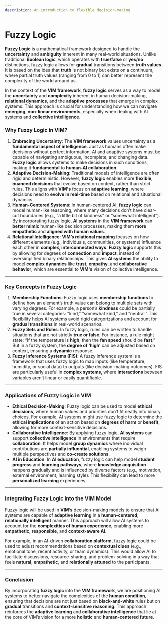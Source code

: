 ```yaml
---
description: An introduction to flexible decision-making
---
```


# Fuzzy Logic

**Fuzzy Logic** is a mathematical framework designed to handle the **uncertainty** and **ambiguity** inherent in many real-world situations. Unlike traditional **Boolean logic**, which operates with **true/false** or **yes/no** distinctions, fuzzy logic allows for **gradual** transitions between **truth values**. It is based on the idea that **truth** is not binary but exists on a continuum, where partial truth values (ranging from 0 to 1) can better represent the complexity of the world around us.

In the context of the **VIM framework**, **fuzzy logic** serves as a way to model the **uncertainty** and **complexity** inherent in human decision-making, **relational dynamics**, and the **adaptive processes** that emerge in complex systems. This approach is crucial for understanding how we can navigate **emerging, non-linear environments**, especially when dealing with AI systems and **collective intelligence**.

### **Why Fuzzy Logic in VIM?**

1. **Embracing Uncertainty**: The **VIM framework** values uncertainty as a **fundamental aspect of intelligence**. Just as humans often make decisions without perfect information, AI and adaptive systems must be capable of navigating ambiguous, incomplete, and changing data. **Fuzzy logic** allows systems to make decisions in such conditions, making it **fundamental** to **human-AI collaboration**.
2. **Adaptive Decision-Making**: Traditional models of intelligence are often rigid and deterministic. However, **fuzzy logic** enables more **flexible, nuanced decisions** that evolve based on context, rather than strict rules. This aligns with **VIM's** focus on **adaptive learning**, where decisions need to **evolve in real-time** based on relational and situational dynamics.
3. **Human-Centered Systems**: In human-centered AI, **fuzzy logic** can model human-like reasoning, where many decisions don’t have clear-cut boundaries (e.g., “a little bit of kindness” or “somewhat intelligent”). By incorporating fuzzy logic, **AI systems** in the **VIM framework** can **better mimic** human-like decision processes, making them **more empathetic** and **aligned with human values**.
4. **Relational Intelligence**: **VIM’s relational mapping** focuses on how different elements (e.g., individuals, communities, or systems) influence each other in **complex, interconnected ways**. **Fuzzy logic** supports this by allowing for degrees of **connection** and **impact**, instead of oversimplified binary relationships. This gives **AI systems** the ability to model **complex dynamics** like **trust**, **empathy**, and **collaborative behavior**, which are essential to **VIM's** vision of collective intelligence.

***

### **Key Concepts in Fuzzy Logic**

1. **Membership Functions**: Fuzzy logic uses **membership functions** to define how an element’s truth value can belong to multiple sets with varying degrees. For example, a person’s **kindness** could be partially true in several categories: “kind,” “somewhat kind,” and “neutral.” This flexibility helps AI systems avoid rigid categorizations and account for **gradual transitions** in real-world scenarios.
2. **Fuzzy Sets and Rules**: In fuzzy logic, rules can be written to handle situations that are not strictly **true or false**. For instance, a rule might state: “If the temperature is **high**, then the **fan speed** should be **fast**.” But in a fuzzy system, the **degree of ‘high’** can be adjusted based on context, ensuring a **dynamic** response.
3. **Fuzzy Inference Systems (FIS)**: A fuzzy inference system is a framework that uses fuzzy logic to map inputs (like temperature, humidity, or social data) to outputs (like decision-making outcomes). FIS are particularly useful in **complex systems**, where **interactions** between variables aren’t linear or easily quantifiable.

***

### **Applications of Fuzzy Logic in VIM**

* **Ethical Decision-Making**: Fuzzy logic can be used to model **ethical decisions**, where human values and priorities don’t fit neatly into binary choices. For example, AI systems might use fuzzy logic to determine the **ethical implications** of an action based on **degrees of harm** or **benefit**, allowing for more context-sensitive decisions.
* **Collaborative Intelligence**: By applying fuzzy logic, **AI systems** can support **collective intelligence** in environments that require **collaboration**. It helps model **group dynamics** where individual contributions are **partially influential**, enabling systems to weigh multiple perspectives and **co-create solutions**.
* **AI in Education**: In **AI education**, fuzzy logic can help model **student progress** and **learning pathways**, where **knowledge acquisition** happens gradually and is influenced by diverse factors (e.g., motivation, external environment, learning style). This flexibility can lead to more **personalized learning** experiences.

***

### **Integrating Fuzzy Logic into the VIM Model**

Fuzzy logic will be used in **VIM’s** decision-making models to ensure that AI systems are capable of **adaptive learning** in a **human-centered**, **relationally intelligent** manner. This approach will allow AI systems to account for the **complexities of human experience**, enabling more **empathetic**, **responsible**, and **context-aware AI**.

For example, in an AI-driven **collaboration platform**, fuzzy logic could be used to adjust recommendations based on **contextual clues** (e.g., emotional tone, recent activity, or team dynamics). This would allow AI to facilitate discussions, resource-sharing, and problem-solving in a way that feels **natural**, **empathetic**, and **relationally attuned** to the participants.

***

### **Conclusion**

By incorporating **fuzzy logic** into the **VIM framework**, we are positioning AI systems to better navigate the complexities of the **human condition**, ensuring that decisions are not just based on **black-and-white** rules but on **gradual** transitions and **context-sensitive reasoning**. This approach reinforces the **adaptive learning** and **collaborative intelligence** that lie at the core of VIM’s vision for a more **holistic** and **human-centered future**.
